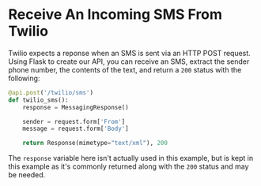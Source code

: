 # Receive An Incoming SMS From Twilio

Twilio expects a reponse when an SMS is sent via an HTTP POST request. Using Flask to create our API, 
you can receive an SMS, extract the sender phone number, the contents of the text, and return a `200`
status with the following:

```python
@api.post('/twilio/sms')
def twilio_sms():
    response = MessagingResponse()

    sender = request.form['From']
    message = request.form['Body']

    return Response(mimetype="text/xml"), 200
```

The `response` variable here isn't actually used in this example, but is kept in this example as it's 
commonly returned along with the `200` status and may be needed. 
